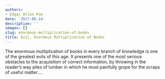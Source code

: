 ```yaml
---
authors:
- Edgar Allen Poe
date: '2017-06-14'
description: ''
images: []
slug: enormous-multiplication-of-books
title: Evil, Enormous Multiplication of Books
---
```


The enormous multiplication of books in every branch of knowledge is one of the greatest evils of this age. It presents one of the most serious obstacles to the acquisition of correct information, by throwing in the reader’s way piles of lumber in which he must painfully grope for the scraps of useful matter....